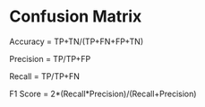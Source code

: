 # Confusion Matrix
Accuracy = TP+TN/(TP+FN+FP+TN)

Precision = TP/TP+FP

Recall = TP/TP+FN

F1 Score = 2*(Recall*Precision)/(Recall+Precision)
